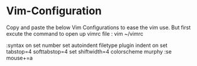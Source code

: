 # Vim-Configuration
Copy and paste the below Vim Configurations to ease the vim use.
But first excute the command to open up vimrc file : vim ~/vimrc

:syntax on
set number
set autoindent
filetype plugin indent on
set tabstop=4 softtabstop=4
set shiftwidth=4
colorscheme murphy
:se mouse+=a
